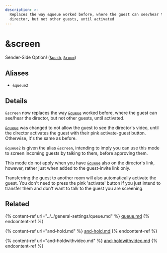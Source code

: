 ```yaml
---
description: >-
  Replaces the way &queue worked before, where the guest can see/hear the
  director, but not other guests, until activated
---
```


# \&screen

Sender-Side Option! ([`&push`](../../source-settings/push.md), [`&room`](../../general-settings/room.md))

## Aliases

* `&queue2`

## Details

`&screen` now replaces the way [`&queue`](../../general-settings/queue.md) worked before, where the guest can see/hear the director, but not other guests, until activated.

[`&queue`](../../general-settings/queue.md) was changed to not allow the guest to see the director's video, until the director activates the guest with their pink activate-guest button. Otherwise, it's the same as before.

`&queue2` is given the alias `&screen`, intending to imply you can use this mode to screen incoming guests by talking to them, before approving them.

This mode do not apply when you have [`&queue`](../../general-settings/queue.md) also on the director's link, however, rather just when added to the guest-invite link only.

Transferring the guest to another room will also automatically activate the guest. You don't need to press the pink 'activate' button if you just intend to transfer them and don't want to talk to the guest you are screening.

## Related

{% content-ref url="../../general-settings/queue.md" %}
[queue.md](../../general-settings/queue.md)
{% endcontent-ref %}

{% content-ref url="and-hold.md" %}
[and-hold.md](and-hold.md)
{% endcontent-ref %}

{% content-ref url="and-holdwithvideo.md" %}
[and-holdwithvideo.md](and-holdwithvideo.md)
{% endcontent-ref %}
